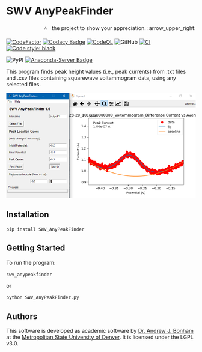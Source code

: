 # SWV AnyPeakFinder

<p align="right">
  ⭐ &nbsp;&nbsp;the project to show your appreciation. :arrow_upper_right:
</p>

[![CodeFactor](https://www.codefactor.io/repository/github/paradoxdruid/swvanypeakfinder/badge)](https://www.codefactor.io/repository/github/paradoxdruid/swvanypeakfinder) [![Codacy Badge](https://app.codacy.com/project/badge/Grade/d253db3a01e7400da58dc64a9820339d)](https://www.codacy.com/gh/Paradoxdruid/SWVAnyPeakFinder/dashboard?utm_source=github.com&amp;utm_medium=referral&amp;utm_content=Paradoxdruid/SWVAnyPeakFinder&amp;utm_campaign=Badge_Grade) [![CodeQL](https://github.com/Paradoxdruid/SWVAnyPeakFinder/actions/workflows/codeql.yml/badge.svg)](https://github.com/Paradoxdruid/SWVAnyPeakFinder/actions/workflows/codeql.yml) ![GitHub](https://img.shields.io/github/license/Paradoxdruid/SWVAnyPeakFinder?color=success) [![CI](https://github.com/Paradoxdruid/SWVAnyPeakFinder/actions/workflows/CI.yml/badge.svg)](https://github.com/Paradoxdruid/SWVAnyPeakFinder/actions/workflows/CI.yml) [![Code style: black](https://img.shields.io/badge/code%20style-black-000000.svg)](https://github.com/ambv/black)

![PyPI](https://img.shields.io/pypi/v/SWV_AnyPeakFinder) [![Anaconda-Server Badge](https://anaconda.org/paradoxdruid/swv_anypeakfinder/badges/version.svg)](https://anaconda.org/paradoxdruid/swv_anypeakfinder)

This program finds peak height values (i.e., peak currents) from .txt files and .csv files containing squarewave voltammogram data, using any selected files.

![program screenshot](images/SWV_Peakfinder.png)

## Installation

```bash
pip install SWV_AnyPeakFinder
```

## Getting Started

To run the program:

```bash
swv_anypeakfinder
```

or

```bash
python SWV_AnyPeakFinder.py
```

## Authors

This software is developed as academic software by [Dr. Andrew J. Bonham](https://github.com/Paradoxdruid) at the [Metropolitan State University of Denver](https://www.msudenver.edu). It is licensed under the LGPL v3.0.
